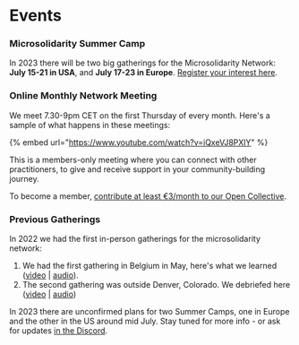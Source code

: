 # Events

### Microsolidarity Summer Camp

In 2023 there will be two big gatherings for the Microsolidarity Network: **July 15-21 in USA**, and **July 17-23 in Europe**. [Register your interest here](https://microsolidarity.substack.com/p/save-the-date-microsolidarity-summer).

### Online Monthly Network Meeting

We meet 7.30-9pm CET on the first Thursday of every month. Here's a sample of what happens in these meetings:

{% embed url="https://www.youtube.com/watch?v=iQxeVJ8PXlY" %}

This is a members-only meeting where you can connect with other practitioners, to give and receive support in your community-building journey.

To become a member, [contribute at least €3/month to our Open Collective](http://opencollective.com/microsolidarity).

### Previous Gatherings

In 2022 we had the first in-person gatherings for the microsolidarity network:

1. We had the first gathering in Belgium in May, here's what we learned ([video](https://www.youtube.com/watch?v=u-mgfPm6hsg) | [audio](https://anchor.fm/Microsolidarity/episodes/What-We-Learned-From-the-1st-Gathering-of-Microsolidarity-Practitioners-e1jnnmi)).&#x20;
2. The second gathering was outside Denver, Colorado. We debriefed here ([video](https://www.youtube.com/watch?v=p0y4qGz0pXQ\&t=15s) | [audio](https://podcasters.spotify.com/pod/show/Microsolidarity/episodes/Reflecting-on-our-Denver-Microsolidarity-Gathering-in-October-2022-e1t5o66/a-a951ejl))

In 2023 there are unconfirmed plans for two Summer Camps, one in Europe and the other in the US around mid July. Stay tuned for more info - or ask for updates [in the Discord](https://discord.gg/Kp2xVuSFAX).

